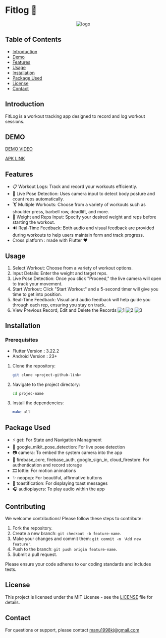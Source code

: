 # Fitlog 📝
<p align="center">
  <img src="https://github.com/user-attachments/assets/2d8f22c0-3b5a-4420-b50c-ad80861e47a8" alt="logo">
</p>

## Table of Contents

- [Introduction](#introduction)
- [Demo](#demo)
- [Features](#features)
- [Usage](#usage)
- [Installation](#installation)
- [Package Used](#packageUsed)
- [License](#license)
- [Contact](#contact)
  
## Introduction

FitLog is a workout tracking app designed to record and log workout sessions.

## DEMO 

[DEMO VIDEO](https://www.youtube.com/watch?v=4o-3HzRZatU)


[APK LINK](https://drive.google.com/file/d/13uAV8wzIOiHhVsg6v_JVTiZ-wJPk5Yra/view?usp=sharing)

## Features

- 📋 Workout Logs: Track and record your workouts efficiently.
- 🎥 Live Pose Detection: Uses camera input to detect body posture and count reps automatically.
- 🏋️ Multiple Workouts: Choose from a variety of workouts such as shoulder press, barbell row, deadlift, and more.
- 📝 Weight and Reps Input: Specify your desired weight and reps before starting the workout.
- 🔊 Real-Time Feedback: Both audio and visual feedback are provided during workouts to help users maintain form and track progress.
- Cross platform : made with Flutter ❤️
    
## Usage
1. Select Workout: Choose from a variety of workout options.
2. Input Details: Enter the weight and target reps.
3. Live Pose Detection: Once you click "Proceed," the live camera will open to track your movement.
4. Start Workout: Click "Start Workout" and a 5-second timer will give you time to get into position.
5. Real-Time Feedback: Visual and audio feedback will help guide you through each rep, ensuring you stay on track.
6. View Previous Record, Edit and Delete the Records
![1](https://github.com/user-attachments/assets/25f3441d-56b5-4cba-826e-2c4f040a8111)
![2](https://github.com/user-attachments/assets/9aa88212-0b88-40a0-9067-0e9338f85fe4)
![3](https://github.com/user-attachments/assets/5576ed12-3e61-46e7-92bf-7eb7a61e8e05)


## Installation

### Prerequisites
- Flutter Version : 3.22.2
- Android Version : 23+ 
1. Clone the repository:
   ```bash
   git clone <project-github-link>
   ```
2. Navigate to the project directory:
   ```bash
   cd projec-name
   ```
3. Install the dependencies:
   ```bash
   make all
   ```

## Package Used 
- ⚡ get: For State and Navigation Managment 
- 👤 google_mlkit_pose_detection: For live pose detection
- 📷 camera: To embed the system camera into the app
- 🔐 firebase_core, firebase_auth, google_sign_in, cloud_firestore: For authentication and record storage
- 🎞️ lottie: For motion animations
- ✨ neopop: For beautiful, affirmative buttons
- 🔔 toastification: For displaying toast messages
- 🎧 audioplayers: To play audio within the app


## Contributing

We welcome contributions! Please follow these steps to contribute:

1. Fork the repository.
2. Create a new branch: `git checkout -b feature-name`.
3. Make your changes and commit them: `git commit -m 'Add new feature'`.
4. Push to the branch: `git push origin feature-name`.
5. Submit a pull request.

Please ensure your code adheres to our coding standards and includes tests.

## License

This project is licensed under the MIT License - see the [LICENSE](LICENSE) file for details.

## Contact

For questions or support, please contact manu1998kj@gmail.com 


